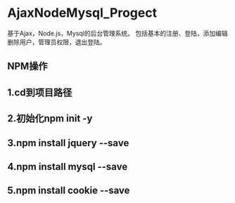 # AjaxNodeMysql_Progect
基于Ajax，Node.js，Mysql的后台管理系统。
包括基本的注册、登陆，添加编辑删除用户，管理员权限，退出登陆。


## NPM操作
## 1.cd到项目路径
## 2.初始化npm	init -y
## 3.npm install jquery	--save
## 4.npm install mysql	--save
## 5.npm install cookie	--save